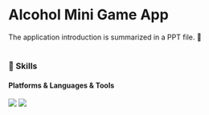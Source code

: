 # Alcohol Mini Game App
The application introduction is summarized in a PPT file. 👋

#

### 💪 Skills
#### Platforms & Languages & Tools
<p>

  <img src="https://img.shields.io/badge/Android-3DDC84?style=flat-square&logo=Android&logoColor=white"/>
  <img src="https://img.shields.io/badge/Kotlin-6633ff?style=flat-square&logo=Kotlin&logoColor=white"/>
</p>
